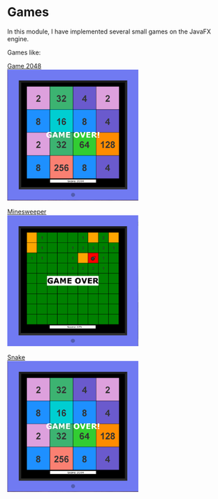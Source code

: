 # Games

In this module, I have implemented several small games on the JavaFX engine.

Games like:

<a href="https://github.com/SergUstin/JavaRushTasks/tree/master/8.Games/src/com/javarush/games/game2048" >Game 2048</a>  
<img src="Game2048.png" width="300">

<a href="https://github.com/SergUstin/JavaRushTasks/tree/master/8.Games/src/com/javarush/games/minesweeper" >Minesweeper</a>  
<img src="mines.png" width="300">

<a href="https://github.com/SergUstin/JavaRushTasks/tree/master/8.Games/src/com/javarush/games/snake">Snake</a>  
<img src="Game2048.png" width="300">


